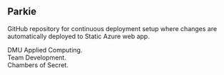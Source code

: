 ## Parkie
GitHub repository for continuous deployment setup where changes are automatically deployed to Static Azure web app.


DMU Applied Computing. <br>
Team Development. <br>
Chambers of Secret. <br>



